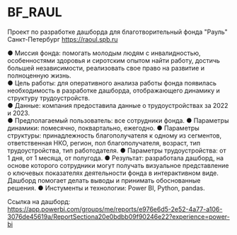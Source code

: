 # BF_RAUL
Проект по разработке дашборда для благотворительный фонда "Рауль" Санкт-Петербург 
https://raoul.spb.ru

● Миссия фонда: помогать молодым людям с инвалидностью, особенностями здоровья и сиротским опытом найти работу, достичь большей независимости, реализовать свое право на развитие и полноценную жизнь.\
● Цель работы: для оперативного анализа работы фонда появилась необходимость в разработке дашборда, отображающего динамику и структуру трудоустройств.\
● Данные: компания предоставила данные о трудоустройствах за 2022 и 2023.\
● Предполагаемый пользователь: все сотрудники фонда.
● Параметры динамики: помесячно, поквартально, ежегодно.
● Параметры структуры: принадлежность благополучателя к одному из сегментов, ответственная НКО, регион, пол благополучателя, возраст, тип трудоустройства, тип работодателя.
● Параметры трудоустройства: от 1 дня, от 1 месяца, от полугода.
● Результат: разработала дашборд, на основе которого сотрудники могут получать визуальное представление о ключевых показателях деятельности фонда в интерактивном виде. Дашборд помогает делать выводы и принимать обоснованные решения.
● Инстументы и технологии: Power BI, Python, pandas.

Ссылка на дашборд:
https://app.powerbi.com/groups/me/reports/e976e6d5-2e52-4a77-a106-3076de45619a/ReportSectiona20e0bdbb09f90246e22?experience=power-bi
